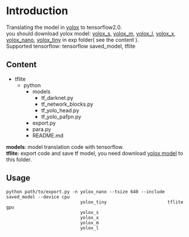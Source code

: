 # Introduction
Translating the model in [yolox](https://github.com/Megvii-BaseDetection/YOLOX) to tensorflow2.0.  
you should download yolox model: [yolox_s](https://github.com/Megvii-BaseDetection/YOLOX/releases/download/0.1.1rc0/yolox_s.pth), 
[yolox_m](https://github.com/Megvii-BaseDetection/YOLOX/releases/download/0.1.1rc0/yolox_m.pth),
[yolox_l](https://github.com/Megvii-BaseDetection/YOLOX/releases/download/0.1.1rc0/yolox_l.pth),
[yolox_x](https://github.com/Megvii-BaseDetection/YOLOX/releases/download/0.1.1rc0/yolox_x.pth),
[yolox_nano](https://github.com/Megvii-BaseDetection/YOLOX/releases/download/0.1.1rc0/yolox_nano.pth),
[yolox_tiny](https://github.com/Megvii-BaseDetection/YOLOX/releases/download/0.1.1rc0/yolox_tiny.pth) 
in exp folder( see the content ).   
Supported tensorflow: tensorflow saved_model, tflite
## Content
* tflite
  * python
      * models
        * tf_darknet.py
        * tf_network_blocks.py
        * tf_yolo_head.py
        * tf_yolo_pafpn.py
      * export.py
      * para.py
      * README.md
      
**models**: model translation code with tensorflow.  
**tflite**: export code and save tf model, you need download 
[yolox model](https://github.com/Megvii-BaseDetection/YOLOX) to this folder.

## Usage
    python path/to/export.py -n yolox_nano --tsize 640 --include saved_model --device cpu
                                yolox_tiny                       tflite               gpu
                                yolox_s
                                yolox_x
                                yolox_m
                                yolox_l
